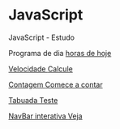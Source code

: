 # JavaScript
 JavaScript - Estudo
<p>Programa de dia <a href="https://gui-coder-alpha.github.io//JavaScript/In%C3%ADcio/Praticando/index.html">horas de hoje</link></p>
<p>Velocidade <a href="https://gui-coder-alpha.github.io//JavaScript/In%C3%ADcio/ex09/index.html">Calcule</link></p>
<p>Contagem <a href="https://gui-coder-alpha.github.io//JavaScript/In%C3%ADcio/praticando3/index.html">Comece a contar</link></p>
<p>Tabuada <a href="https://gui-coder-alpha.github.io//JavaScript/In%C3%ADcio/praticando4/index.html">Teste</link></p>
<p>NavBar interativa <a href="https://gui-coder-alpha.github.io//JavaScript/In%C3%ADcio/NavBar/index.htmlTeste">Veja</link></p>